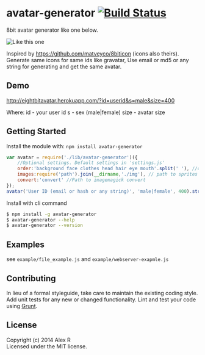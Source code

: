 # avatar-generator [![Build Status](https://secure.travis-ci.org/arusanov/avatar-generator.png?branch=master)](http://travis-ci.org/arusanov/avatar-generator)

8bit avatar generator like one below. 

![Like this one](http://eightbitavatar.herokuapp.com/?id=@arusanov&s=male&size=150)

Inspired by https://github.com/matveyco/8biticon (icons also theirs).
Generate same icons for same ids like gravatar, 
Use email or md5 or any string for generating and get the same avatar.

## Demo

http://eightbitavatar.herokuapp.com/?id=userid&s=male&size=400

Where:
id - your user id
s - sex (male|female)
size - avatar size

## Getting Started

Install the module with: `npm install avatar-generator`

```js
var avatar = require('./lib/avatar-generator')({
    //Optional settings. Default settings in 'settings.js'
    order:'background face clothes head hair eye mouth'.split(' '), //order in which sprites should be combined
    images:require('path').join(__dirname,'./img'), // path to sprites
    convert:'convert' //Path to imagemagick convert
});
avatar('User ID (email or hash or any string)', 'male|female', 400).stream().pipe(stream);
```

Install with cli command

```sh
$ npm install -g avatar-generator
$ avatar-generator --help
$ avatar-generator --version
```


## Examples

see `example/file_example.js` and `example/webserver-exapmle.js`


## Contributing

In lieu of a formal styleguide, take care to maintain the existing coding style. Add unit tests for any new or changed functionality. Lint and test your code using [Grunt](http://gruntjs.com).


## License

Copyright (c) 2014 Alex R  
Licensed under the MIT license.
